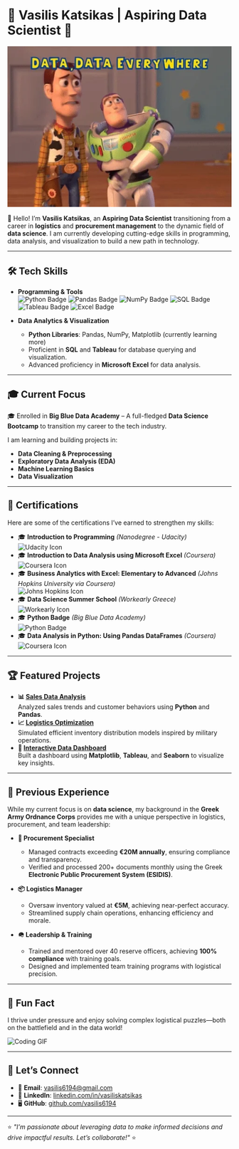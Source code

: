 # 🌟 Vasilis Katsikas | Aspiring Data Scientist 🌟

<p align="center">
  <img src="https://raw.githubusercontent.com/vasilis6194/vasilis6194/refs/heads/main/giphy.webp?token=GHSAT0AAAAAAC2JV4GCBCP4AAVTCGZ4MTSGZZ2DIGQ" width="1000">
</p>

👋 Hello! I’m **Vasilis Katsikas**, an **Aspiring Data Scientist** transitioning from a career in **logistics** and **procurement management** to the dynamic field of **data science**. I am currently developing cutting-edge skills in programming, data analysis, and visualization to build a new path in technology.

---

## 🛠️ **Tech Skills**
- **Programming & Tools**  
  ![Python Badge](https://img.shields.io/badge/Python-3776AB?style=for-the-badge&logo=python&logoColor=white)
  ![Pandas Badge](https://img.shields.io/badge/Pandas-150458?style=for-the-badge&logo=pandas&logoColor=white)
  ![NumPy Badge](https://img.shields.io/badge/NumPy-013243?style=for-the-badge&logo=numpy&logoColor=white)
  ![SQL Badge](https://img.shields.io/badge/SQL-336791?style=for-the-badge&logo=postgresql&logoColor=white)
  ![Tableau Badge](https://img.shields.io/badge/Tableau-E97627?style=for-the-badge&logo=tableau&logoColor=white)
  ![Excel Badge](https://img.shields.io/badge/Microsoft_Excel-217346?style=for-the-badge&logo=microsoft-excel&logoColor=white)

- **Data Analytics & Visualization**    
  - **Python Libraries**: Pandas, NumPy, Matplotlib (currently learning more)
  - Proficient in **SQL** and **Tableau** for database querying and visualization.  
  - Advanced proficiency in **Microsoft Excel** for data analysis.

---

## 🎓 **Current Focus**
🎓 Enrolled in **Big Blue Data Academy** – A full-fledged **Data Science Bootcamp** to transition my career to the tech industry.  

I am learning and building projects in:  
- **Data Cleaning & Preprocessing**  
- **Exploratory Data Analysis (EDA)**  
- **Machine Learning Basics**  
- **Data Visualization**  

---

## 📜 **Certifications**
Here are some of the certifications I’ve earned to strengthen my skills:

- 🎓 **Introduction to Programming** *(Nanodegree - Udacity)*  
  ![Udacity Icon](https://img.shields.io/badge/Udacity-02B3E4?style=flat&logo=udacity&logoColor=white)  
- 🎓 **Introduction to Data Analysis using Microsoft Excel** *(Coursera)*  
  ![Coursera Icon](https://img.shields.io/badge/Coursera-0056D2?style=flat&logo=coursera&logoColor=white)  
- 🎓 **Business Analytics with Excel: Elementary to Advanced** *(Johns Hopkins University via Coursera)*  
  ![Johns Hopkins Icon](https://img.shields.io/badge/Johns%20Hopkins%20University-002D62?style=flat&logoColor=white)  
- 🎓 **Data Science Summer School** *(Workearly Greece)*  
  ![Workearly Icon](https://img.shields.io/badge/Workearly-Greece-blue?style=flat)  
- 🎓 **Python Badge** *(Big Blue Data Academy)*  
  ![Python Badge](https://img.shields.io/badge/Big%20Blue%20Data%20Academy-3776AB?style=flat&logo=python&logoColor=white)  
- 🎓 **Data Analysis in Python: Using Pandas DataFrames** *(Coursera)*  
  ![Coursera Icon](https://img.shields.io/badge/Coursera-0056D2?style=flat&logo=coursera&logoColor=white)

---

## 🏆 **Featured Projects**
- **📊 [Sales Data Analysis](https://github.com/vasilis6194/sales-data-analysis)**  
  Analyzed sales trends and customer behaviors using **Python** and **Pandas**.  
- **📈 [Logistics Optimization](https://github.com/vasilis6194/logistics-optimization)**  
  Simulated efficient inventory distribution models inspired by military operations.  
- **📘 [Interactive Data Dashboard](https://github.com/vasilis6194/data-dashboard)**  
  Built a dashboard using **Matplotlib**, **Tableau**, and **Seaborn** to visualize key insights.

---

## 🎯 **Previous Experience**
While my current focus is on **data science**, my background in the **Greek Army Ordnance Corps** provides me with a unique perspective in logistics, procurement, and team leadership:  

- **📜 Procurement Specialist**  
  - Managed contracts exceeding **€20M annually**, ensuring compliance and transparency.
  - Verified and processed 200+ documents monthly using the Greek **Electronic Public Procurement System (ESIDIS)**.  

- **📦 Logistics Manager**  
  - Oversaw inventory valued at **€5M**, achieving near-perfect accuracy.
  - Streamlined supply chain operations, enhancing efficiency and morale.

- **🪖 Leadership & Training**  
  - Trained and mentored over 40 reserve officers, achieving **100% compliance** with training goals.
  - Designed and implemented team training programs with logistical precision.

---

## 🎉 **Fun Fact**
I thrive under pressure and enjoy solving complex logistical puzzles—both on the battlefield and in the data world!  

![Coding GIF](https://media.giphy.com/media/L8K62iTDkzGX6/giphy.gif)

---

## 🤝 **Let’s Connect**
- 📧 **Email**: vasilis6194@gmail.com  
- 💼 **LinkedIn**: [linkedin.com/in/vasiliskatsikas](https://www.linkedin.com/in/vasiliskatsikas/)  
- 🖥️ **GitHub**: [github.com/vasilis6194](https://github.com/vasilis6194)

---

⭐️ *"I’m passionate about leveraging data to make informed decisions and drive impactful results. Let’s collaborate!"* ⭐️
